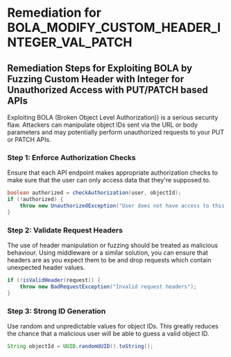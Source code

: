 # Remediation for BOLA_MODIFY_CUSTOM_HEADER_INTEGER_VAL_PATCH

## Remediation Steps for Exploiting BOLA by Fuzzing Custom Header with Integer for Unauthorized Access with PUT/PATCH based APIs

Exploiting BOLA (Broken Object Level Authorization)) is a serious security flaw. Attackers can manipulate object IDs sent via the URL or body parameters and may potentially perform unauthorized requests to your PUT or PATCH APIs.

### Step 1: Enforce Authorization Checks
Ensure that each API endpoint makes appropriate authorization checks to make sure that the user can only access data that they're supposed to.

```java
boolean authorized = checkAuthorization(user, objectId);
if (!authorized) {
    throw new UnauthorizedException("User does not have access to this object");
}
```

### Step 2: Validate Request Headers
The use of header manipulation or fuzzing should be treated as malicious behaviour. Using middleware or a similar solution, you can ensure that headers are as you expect them to be and drop requests which contain unexpected header values.

```java
if (!isValidHeader(request)) {
    throw new BadRequestException("Invalid request headers");
}
```

### Step 3: Strong ID Generation
Use random and unpredictable values for object IDs. This greatly reduces the chance that a malicious user will be able to guess a valid object ID.

```java
String objectId = UUID.randomUUID().toString();
```